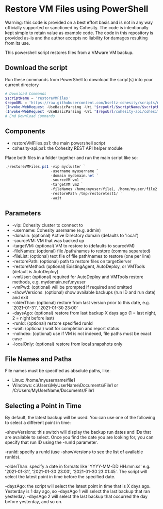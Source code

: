 # Restore VM Files using PowerShell

Warning: this code is provided on a best effort basis and is not in any way officially supported or sanctioned by Cohesity. The code is intentionally kept simple to retain value as example code. The code in this repository is provided as-is and the author accepts no liability for damages resulting from its use.

This powershell script restores files from a VMware VM backup.

## Download the script

Run these commands from PowerShell to download the script(s) into your current directory

```powershell
# Download Commands
$scriptName = 'restoreVMFiles'
$repoURL = 'https://raw.githubusercontent.com/bseltz-cohesity/scripts/master/powershell'
(Invoke-WebRequest -UseBasicParsing -Uri "$repoUrl/$scriptName/$scriptName.ps1").content | Out-File "$scriptName.ps1"; (Get-Content "$scriptName.ps1") | Set-Content "$scriptName.ps1"
(Invoke-WebRequest -UseBasicParsing -Uri "$repoUrl/cohesity-api/cohesity-api.ps1").content | Out-File cohesity-api.ps1; (Get-Content cohesity-api.ps1) | Set-Content cohesity-api.ps1
# End Download Commands
```

## Components

* restoreVMFiles.ps1: the main powershell script
* cohesity-api.ps1: the Cohesity REST API helper module

Place both files in a folder together and run the main script like so:

```powershell
./restoreVMFiles.ps1 -vip mycluster `
                     -username myusername `
                     -domain mydomain.net `
                     -sourceVM vm1 `
                     -targetVM vm2 `
                     -fileNames /home/myuser/file1, /home/myuser/file2 `
                     -restorePath /tmp/restoretest1/ `
                     -wait
```

## Parameters

* -vip: Cohesity cluster to connect to
* -username: Cohesity username (e.g. admin)
* -domain: (optional) Active Directory domain (defaults to 'local')
* -sourceVM: VM that was backed up
* -targetVM: (optional) VM to restore to (defaults to sourceVM)
* -fileNames: (optional) file /path/names to restore (comma separated)
* -fileList: (optional) text file of file path/names to restore (one per line)
* -restorePath: (optional) path to restore files on targetServer
* -restoreMethod: (optional) ExistingAgent, AutoDeploy, or VMTools (default is AutoDeploy)
* -vmUser: (optional) required for AutoDeploy and VMTools restore methods, e.g. mydomain.net\myuser
* -vmPwd: (optional) will be prompted if required and omitted
* -showVersions: (optional) show available backups (run ID and run date) and exit
* -olderThan: (optional) restore from last version prior to this date, e.g. '2021-01-31', '2021-01-30 23:00'
* -daysAgo: (optional) restore from last backup X days ago (1 = last night, 2 = night before last)
* -runId: (optional) restore specified runId
* -wait: (optional) wait for completion and report status
* -noIndex: (optional) use if VM is not indexed, file paths must be exact case
* -localOnly: (optional) restore from local snapshots only

## File Names and Paths

File names must be specified as absolute paths, like:

* Linux: /home/myusername/file1
* Windows: c:\Users\MyUserName\Documents\File1 or /C/Users/MyUserName/Documents/File1

## Selecting a Point in Time

By default, the latest backup will be used. You can use one of the following to select a different point in time:

-showVersions: this switch will display the backup run dates and IDs that are available to select. Once you find the date you are looking for, you can specify that run ID using the -runId parameter.

-runId: specify a runId (use -showVersions to see the list of available runIds).

-olderThan: specify a date in formats like 'YYYY-MM-DD HH:mm:ss' e.g. '2021-01-31', '2021-01-30 23:00', '2021-01-30 23:01:45'. The script will select the latest point in time before the specified date.

-daysAgo: the script will select the latest point in time that is X days ago. Yesterday is 1 day ago, so -daysAgo 1 will select the last backup that ran yesterday. -daysAgo 2 will select the last backup that occurred the day before yesterday, and so on.
